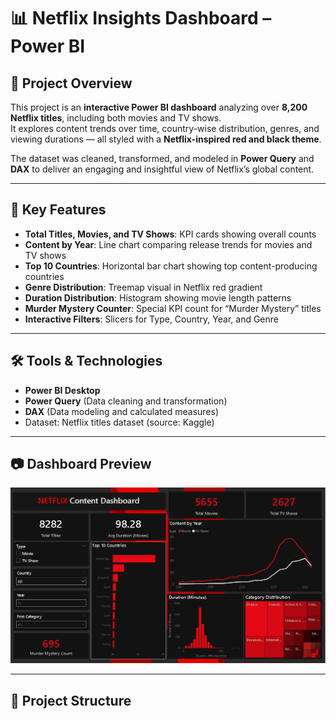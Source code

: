 # 📊 Netflix Insights Dashboard – Power BI

## 📌 Project Overview
This project is an **interactive Power BI dashboard** analyzing over **8,200 Netflix titles**, including both movies and TV shows.  
It explores content trends over time, country-wise distribution, genres, and viewing durations — all styled with a **Netflix-inspired red and black theme**.

The dataset was cleaned, transformed, and modeled in **Power Query** and **DAX** to deliver an engaging and insightful view of Netflix’s global content.

---

## 🎯 Key Features
- **Total Titles, Movies, and TV Shows**: KPI cards showing overall counts
- **Content by Year**: Line chart comparing release trends for movies and TV shows
- **Top 10 Countries**: Horizontal bar chart showing top content-producing countries
- **Genre Distribution**: Treemap visual in Netflix red gradient
- **Duration Distribution**: Histogram showing movie length patterns
- **Murder Mystery Counter**: Special KPI count for “Murder Mystery” titles
- **Interactive Filters**: Slicers for Type, Country, Year, and Genre

---

## 🛠 Tools & Technologies
- **Power BI Desktop**
- **Power Query** (Data cleaning and transformation)
- **DAX** (Data modeling and calculated measures)
- Dataset: Netflix titles dataset (source: Kaggle)

---

## 📷 Dashboard Preview
![Netflix Content Dashboard](https://github.com/zeninkloudz/Netflix-Insights-Dashboard/blob/main/Netflix%20Content%20Dashboard.PNG)

---

## 📂 Project Structure

